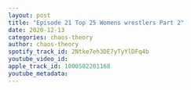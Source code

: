 ```yaml
---
layout: post
title: "Episode 21 Top 25 Womens wrestlers Part 2"
date: 2020-12-13
categories: chaos-theory
author: chaos-theory
spotify_track_id: 2Ntke7eh3DE7yTyYlDFq4b
youtube_video_id: 
apple_track_id: 1000502201168
youtube_metadata: 
---
```

